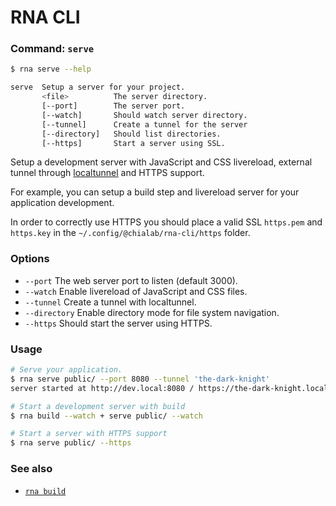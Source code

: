 # RNA CLI

### Command: `serve`

```sh
$ rna serve --help

serve  Setup a server for your project.
       <file>          The server directory.
       [--port]        The server port.
       [--watch]       Should watch server directory.
       [--tunnel]      Create a tunnel for the server
       [--directory]   Should list directories.
       [--https]       Start a server using SSL.
```

Setup a development server with JavaScript and CSS livereload, external tunnel through [localtunnel](https://github.com/localtunnel/localtunnel) and HTTPS support.

For example, you can setup a build step and livereload server for your application development.

In order to correctly use HTTPS you should place a valid SSL `https.pem` and `https.key` in the `~/.config/@chialab/rna-cli/https` folder.

### Options

* `--port` The web server port to listen (default 3000).
* `--watch` Enable livereload of JavaScript and CSS files.
* `--tunnel` Create a tunnel with localtunnel.
* `--directory` Enable directory mode for file system navigation.
* `--https` Should start the server using HTTPS.

### Usage
```sh
# Serve your application.
$ rna serve public/ --port 8080 --tunnel 'the-dark-knight'
server started at http://dev.local:8080 / https://the-dark-knight.localtunnel.me

# Start a development server with build
$ rna build --watch + serve public/ --watch

# Start a server with HTTPS support
$ rna serve public/ --https
```

### See also

* [`rna build`](../build/)
